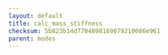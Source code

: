```yaml
---
layout: default
title: calc_mass_stiffness
checksum: 5b823b14d7704898169079210086e961
parent: modes
---
```



